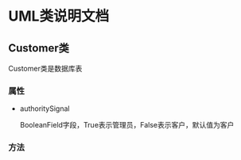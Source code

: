 # UML类说明文档
## Customer类
Customer类是数据库表 
### 属性
- authoritySignal

    BooleanField字段，True表示管理员，False表示客户，默认值为客户
    
### 方法